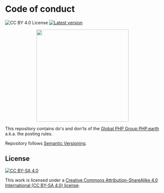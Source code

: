 # Code of conduct

![CC BY 4.0 License](https://img.shields.io/badge/license-CC%20BY%204.0-blue.svg?style=plastic "CC BY 4.0 License")
[![Latest version](https://img.shields.io/github/release/phpearth/conduct.svg?style=plastic)](https://github.com/phpearth/conduct/releases)

<div align="center">
  <img src="https://cdn.rawgit.com/phpearth/logo/master/svg/indigo.svg" width="300">
</div>

This repository contains do's and don'ts of the [Global PHP Group PHP.earth](https://php.earth)
a.k.a. the posting rules.

Repository follows [Semantic Versioning](http://semver.org/).

## License

[![CC BY-SA 4.0](https://i.creativecommons.org/l/by-sa/4.0/88x31.png "Creative Commons License")](http://creativecommons.org/licenses/by-sa/4.0/)

This work is licensed under a [Creative Commons Attribution-ShareAlike 4.0 International (CC BY-SA 4.0) license](http://creativecommons.org/licenses/by-sa/4.0/).
